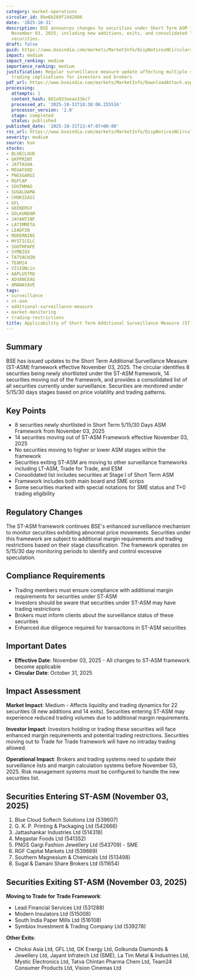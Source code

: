 ```yaml
---
category: market-operations
circular_id: 8be6b260f14d2886
date: '2025-10-31'
description: BSE announces changes to securities under Short Term ASM framework effective
  November 03, 2025, including new additions, exits, and consolidated list of monitored
  securities.
draft: false
guid: https://www.bseindia.com/markets/MarketInfo/DispNoticesNCirculars.aspx?Noticeid={DE53DB8C-A3BC-4383-B291-F1135492F9B5}&noticeno=20251031-54&dt=10/31/2025&icount=54&totcount=66&flag=0
impact: medium
impact_ranking: medium
importance_ranking: medium
justification: Regular surveillance measure update affecting multiple securities with
  trading implications for investors and brokers
pdf_url: https://www.bseindia.com/markets/MarketInfo/DownloadAttach.aspx?id=20251031-54&attachedId=b8ed1fe4-71d5-411c-b1c1-1eaa14fac7ee
processing:
  attempts: 1
  content_hash: 881a933eeae33bc7
  processed_at: '2025-10-31T18:38:06.255516'
  processor_version: '2.0'
  stage: completed
  status: published
published_date: '2025-10-31T13:47:07+00:00'
rss_url: https://www.bseindia.com/markets/MarketInfo/DispNoticesNCirculars.aspx?Noticeid={DE53DB8C-A3BC-4383-B291-F1135492F9B5}&noticeno=20251031-54&dt=10/31/2025&icount=54&totcount=66&flag=0
severity: medium
source: bse
stocks:
- BLUECLOUD
- GKPPRINT
- JATTASHA
- MEGAFOOD
- PNGSGARGI
- RGFCAP
- SOUTHMAG
- SUGALDAMA
- CHOKSIASI
- GFL
- GKENERGY
- GOLKUNDAM
- JAYANTINF
- LATIMMETA
- LEADFIN
- MODERNINS
- MYSTICELC
- SOUTHPAPE
- SYMBIOX
- TATVACHIN
- TEAM24
- VISIONcin
- AAPLUSTRD
- ADVANCEAG
- AMANAYAVE
tags:
- surveillance
- st-asm
- additional-surveillance-measure
- market-monitoring
- trading-restrictions
title: Applicability of Short Term Additional Surveillance Measure (ST-ASM)
---
```


## Summary

BSE has issued updates to the Short Term Additional Surveillance Measure (ST-ASM) framework effective November 03, 2025. The circular identifies 8 securities being newly shortlisted under the ST-ASM framework, 14 securities moving out of the framework, and provides a consolidated list of all securities currently under surveillance. Securities are monitored under 5/15/30 days stages based on price volatility and trading patterns.

## Key Points

- 8 securities newly shortlisted in Short Term 5/15/30 Days ASM Framework from November 03, 2025
- 14 securities moving out of ST-ASM Framework effective November 03, 2025
- No securities moving to higher or lower ASM stages within the framework
- Securities exiting ST-ASM are moving to other surveillance frameworks including LT-ASM, Trade for Trade, and ESM
- Consolidated list includes securities at Stage I of Short Term ASM
- Framework includes both main board and SME scrips
- Some securities marked with special notations for SME status and T+0 trading eligibility

## Regulatory Changes

The ST-ASM framework continues BSE's enhanced surveillance mechanism to monitor securities exhibiting abnormal price movements. Securities under this framework are subject to additional margin requirements and trading restrictions based on their stage classification. The framework operates on 5/15/30 day monitoring periods to identify and control excessive speculation.

## Compliance Requirements

- Trading members must ensure compliance with additional margin requirements for securities under ST-ASM
- Investors should be aware that securities under ST-ASM may have trading restrictions
- Brokers must inform clients about the surveillance status of these securities
- Enhanced due diligence required for transactions in ST-ASM securities

## Important Dates

- **Effective Date**: November 03, 2025 - All changes to ST-ASM framework become applicable
- **Circular Date**: October 31, 2025

## Impact Assessment

**Market Impact**: Medium - Affects liquidity and trading dynamics for 22 securities (8 new additions and 14 exits). Securities entering ST-ASM may experience reduced trading volumes due to additional margin requirements.

**Investor Impact**: Investors holding or trading these securities will face enhanced margin requirements and potential trading restrictions. Securities moving out to Trade for Trade framework will have no intraday trading allowed.

**Operational Impact**: Brokers and trading systems need to update their surveillance lists and margin calculation systems before November 03, 2025. Risk management systems must be configured to handle the new securities list.

## Securities Entering ST-ASM (November 03, 2025)

1. Blue Cloud Softech Solutions Ltd (539607)
2. G. K. P. Printing & Packaging Ltd (542666)
3. Jattashankar Industries Ltd (514318)
4. Megastar Foods Ltd (541352)
5. PNGS Gargi Fashion Jewellery Ltd (543709) - SME
6. RGF Capital Markets Ltd (539669)
7. Southern Magnesium & Chemicals Ltd (513498)
8. Sugal & Damani Share Brokers Ltd (511654)

## Securities Exiting ST-ASM (November 03, 2025)

**Moving to Trade for Trade Framework**:
- Lead Financial Services Ltd (531288)
- Modern Insulators Ltd (515008)
- South India Paper Mills Ltd (516108)
- Symbiox Investment & Trading Company Ltd (539278)

**Other Exits**:
- Choksi Asia Ltd, GFL Ltd, GK Energy Ltd, Golkunda Diamonds & Jewellery Ltd, Jayant Infratech Ltd (SME), La Tim Metal & Industries Ltd, Mystic Electronics Ltd, Tatva Chintan Pharma Chem Ltd, Team24 Consumer Products Ltd, Vision Cinemas Ltd